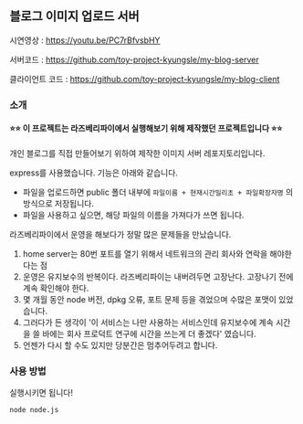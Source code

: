 ## 블로그 이미지 업로드 서버

시연영상 : https://youtu.be/PC7rBfvsbHY

서버코드 : https://github.com/toy-project-kyungsle/my-blog-server

클라이언트 코드 : https://github.com/toy-project-kyungsle/my-blog-client

### 소개

#### ⭐⭐ 이 프로젝트는 라즈베리파이에서 실행해보기 위해 제작했던 프로젝트입니다 ⭐⭐

개인 블로그를 직접 만들어보기 위하여 제작한 이미지 서버 레포지토리입니다.

express를 사용했습니다. 기능은 아래와 같습니다.

- 파일을 업로드하면 public 폴더 내부에 `파일이름 + 현재시간밀리초 + 파일확장자명` 의 방식으로 저장됩니다.
- 파일을 사용하고 싶으면, 해당 파일의 이름을 가져다가 쓰면 됩니다.

라즈베리파이에서 운영을 해보다가 정말 많은 문제들을 만났습니다. 

1. home server는 80번 포트를 열기 위해서 네트워크의 관리 회사와 연락을 해야한다는 점
2. 운영은 유지보수의 반복이다. 라즈베리파이는 내버려두면 고장난다. 고장나기 전에 계속 확인해야 한다.
3. 몇 개월 동안 node 버전, dpkg 오류, 포트 문제 등을 겪었으며 수많은 포맷이 있었습니다.
4. 그러다가 든 생각이 '이 서비스는 나만 사용하는 서비스인데 유지보수에 계속 시간을 쓸 바에는 회사 프로덕트 연구에 시간을 쓰는게 더 좋겠다' 였습니다.
5. 언젠가 다시 할 수도 있지만 당분간은 멈추어두려고 합니다.

### 사용 방법

실행시키면 됩니다!

```shell
node node.js
```
